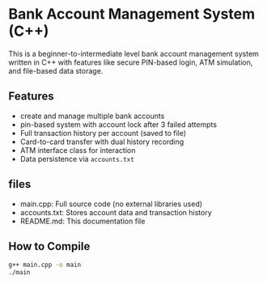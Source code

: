 # Bank Account Management System (C++)

This is a beginner-to-intermediate level bank account management system written in C++ with features like secure PIN-based login, ATM simulation, and file-based data storage.

##  Features

- create and manage multiple bank accounts
- pin-based system with account lock after 3 failed attempts
- Full transaction history per account (saved to file)
- Card-to-card transfer with dual history recording
- ATM interface class for interaction
- Data persistence via `accounts.txt`

##  files

- main.cpp: Full source code (no external libraries used)
- accounts.txt: Stores account data and transaction history
- README.md: This documentation file

##  How to Compile

```bash
g++ main.cpp -o main
./main
